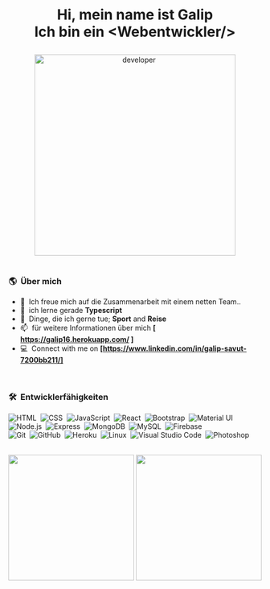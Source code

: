 ### 
<h1 align="center">
  
  Hi, mein name ist Galip <br> Ich bin ein &lt;Webentwickler/&gt;
 
</h1>

<div align="center">  <img  width="400px" alt="developer" src="https://miro.medium.com/max/680/1*IRGHmiGsa16stedQvIaZfw.gif"> </div>
 
 </br>
 
 ### 🌎 &nbsp;Über mich
 
- :office: &nbsp;Ich freue mich auf die Zusammenarbeit mit einem netten Team..
- :seedling: &nbsp;ich lerne gerade **Typescript**
- :speech_balloon: &nbsp;Dinge, die ich gerne tue; **Sport** and **Reise**
- :mailbox: &nbsp;für weitere Informationen über mich **[ https://galip16.herokuapp.com/ ]**
- :computer: &nbsp;Connect with me on **[https://www.linkedin.com/in/galip-savut-7200bb211/]**


</br>


### 🛠 &nbsp;Entwicklerfähigkeiten

![HTML](https://img.shields.io/badge/-HTML-05122A?style=flat&logo=HTML5)&nbsp;
![CSS](https://img.shields.io/badge/-CSS-05122A?style=flat&logo=CSS3&logoColor=1572B6)&nbsp;
![JavaScript](https://img.shields.io/badge/-JavaScript-05122A?style=flat&logo=javascript)&nbsp;
![React](https://img.shields.io/badge/-React-05122A?style=flat&logo=react)&nbsp;
![Bootstrap](https://img.shields.io/badge/-Bootstrap-05122A?style=flat&logo=bootstrap&logoColor=563D7C)&nbsp;
![Material UI](https://img.shields.io/badge/materialui-05122A?style=flat&logo=material-ui&logoColor=white)\
![Node.js](https://img.shields.io/badge/-Node.js-05122A?style=flat&logo=node.js)&nbsp;
![Express](https://img.shields.io/badge/express.js-05122A?style=flat&logo=express)&nbsp;
![MongoDB](https://img.shields.io/badge/-MongoDB-05122A?style=flat&logo=mongodb)&nbsp;
![MySQL](https://img.shields.io/badge/-Node.js-05122A?style=flat&logo=node.js)&nbsp;
![Firebase](https://img.shields.io/badge/Firebase-05122A?style=flat&logo=firebase&logoColor=white)\
![Git](https://img.shields.io/badge/-Git-05122A?style=flat&logo=git)&nbsp;
![GitHub](https://img.shields.io/badge/-GitHub-05122A?style=flat&logo=github)&nbsp;
![Heroku](https://img.shields.io/badge/Heroku-05122A?style=flat&logo=heroku&logoColor=white)&nbsp;
![Linux](https://img.shields.io/badge/Linux-05122A?style=flat&logo=linux&logoColor=black)&nbsp;
![Visual Studio Code](https://img.shields.io/badge/-Visual%20Studio%20Code-05122A?style=flat&logo=visual-studio-code&logoColor=007ACC)&nbsp;
![Photoshop](https://img.shields.io/badge/-Photoshop-05122A?style=flat&logo=adobe-photoshop)&nbsp;

</br>



<div align="center">
<img height="250vh" src="https://github-readme-stats.vercel.app/api?username=galip16&show_icons=true&hide_border=true" /> 
<img height="250vh"  src="https://github-readme-stats.vercel.app/api/top-langs/?username=galip16" />
</div>






